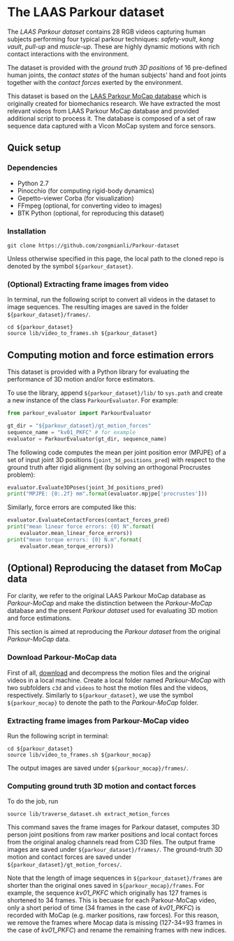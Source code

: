 # The LAAS Parkour dataset

The *LAAS Parkour dataset* contains 28 RGB videos capturing human subjects performing four typical parkour techniques: *safety-vault*, *kong vault*, *pull-up* and *muscle-up*.
These are highly dynamic motions with rich contact interactions with the environment.

The dataset is provided with the *ground truth 3D positions* of 16 pre-defined human joints, the *contact states* of the human subjects' hand and foot joints together with the *contact forces* exerted by the environment.

This dataset is based on the [LAAS Parkour MoCap database](https://gepettoweb.laas.fr/parkour/) which is originally created for biomechanics research. 
We have extracted the most relevant videos from LAAS Parkour MoCap database and provided additional script to process it. 
The database is composed of a set of raw sequence data captured with a Vicon MoCap system and force sensors.

## Quick setup

### Dependencies

* Python 2.7
* Pinocchio (for computing rigid-body dynamics)
* Gepetto-viewer Corba (for visualization)
* FFmpeg (optional, for converting video to images)
* BTK Python (optional, for reproducing this dataset)

### Installation

```terminal
git clone https://github.com/zongmianli/Parkour-dataset
```
Unless otherwise specified in this page, the local path to the cloned repo is denoted by the symbol `${parkour_dataset}`.

### (Optional) Extracting frame images from video
In terminal, run the following script to convert all videos in the dataset to image sequences. 
The resulting images are saved in the folder `${parkour_dataset}/frames/`.
```terminal
cd ${parkour_dataset}
source lib/video_to_frames.sh ${parkour_dataset}
```

## Computing motion and force estimation errors

This dataset is provided with a Python library for evaluating the performance of 3D motion and/or force estimators.

To use the library, append `${parkour_dataset}/lib/` to `sys.path` and create a new instance of the class `ParkourEvaluator`.
For example:
```python
from parkour_evaluator import ParkourEvaluator

gt_dir = "${parkour_dataset}/gt_motion_forces"
sequence_name = "kv01_PKFC" # for example
evaluator = ParkourEvaluator(gt_dir, sequence_name)
```

The following code computes the mean per joint position error (MPJPE) of a set of input joint 3D positions (`joint_3d_positions_pred`) with respect to the ground truth after rigid alignment (by solving an orthogonal Procrustes problem):
```python
evaluator.Evaluate3DPoses(joint_3d_positions_pred)
print("MPJPE: {0:.2f} mm".format(evaluator.mpjpe['procrustes']))
```

Similarly, force errors are computed like this:
```python
evaluator.EvaluateContactForces(contact_forces_pred)
print("mean linear force errors: {0} N".format(
    evaluator.mean_linear_force_errors))
print("mean torque errors: {0} N.m".format(
    evaluator.mean_torque_errors))
```

## (Optional) Reproducing the dataset from MoCap data

For clarity, we refer to the original LAAS Parkour MoCap database as *Parkour-MoCap* and make the distinction between the *Parkour-MoCap* database and the present *Parkour dataset* used for evaluating 3D motion and force estimations.

This section is aimed at reproducing the *Parkour dataset* from the original *Parkour-MoCap* data.

### Download Parkour-MoCap data

First of all, [download](https://gepettoweb.laas.fr/parkour/) and decompress the motion files and the original videos in a local machine.
Create a local folder named *Parkour-MoCap* with two subfolders `c3d` and `videos` to host the motion files and the videos, respectively.
Similarly to `${parkour_dataset}`, we use the symbol `${parkour_mocap}` to denote the path to the *Parkour-MoCap* folder.

### Extracting frame images from Parkour-MoCap video
Run the following script in terminal:
```terminal
cd ${parkour_dataset}
source lib/video_to_frames.sh ${parkour_mocap}
```
The output images are saved under `${parkour_mocap}/frames/`.

### Computing ground truth 3D motion and contact forces

To do the job, run
```terminal
source lib/traverse_dataset.sh extract_motion_forces
```
This command saves the frame images for Parkour dataset, computes 3D person joint positions from raw marker positions and local contact forces from the original analog channels read from C3D files.
The output frame images are saved under `${parkour_dataset}/frames/`.
The ground-truth 3D motion and contact forces are saved under `${parkour_dataset}/gt_motion_forces/`.

Note that the length of image sequences in `${parkour_dataset}/frames` are shorter than the original ones saved in `${parkour_mocap}/frames`.
For example, the sequence *kv01_PKFC* which originally has 127 frames is shortened to 34 frames.
This is becuase for each Parkour-MoCap video, only a short period of time (34 frames in the case of *kv01_PKFC*) is recorded with MoCap (e.g. marker positions, raw forces).
For this reason, we remove the frames where Mocap data is missing (127-34=93 frames in the case of *kv01_PKFC*) and rename the remaining frames with new indices.
